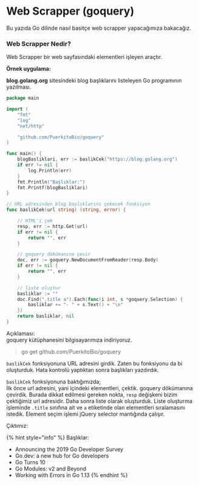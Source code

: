 # Web Scrapper (goquery)

Bu yazıda Go dilinde nasıl basitçe web scrapper yapacağımıza bakacağız.

### Web Scrapper Nedir?

Web Scrapper bir web sayfasındaki elementleri işleyen araçtır.

**Örnek uygulama:**

**blog.golang.org** sitesindeki blog başlıklarını listeleyen Go programının yazılması.

```go
package main

import (
	"fmt"
	"log"
	"net/http"

	"github.com/PuerkitoBio/goquery"
)

func main() {
	blogBasliklari, err := baslikCek("https://blog.golang.org")
	if err != nil {
		log.Println(err)
	}
	fmt.Println("Başlıklar:")
	fmt.Printf(blogBasliklari)
}

// URL adresinden blog başlıklarını çekecek fonksiyon
func baslikCek(url string) (string, error) {

	// HTML'i çek
	resp, err := http.Get(url)
	if err != nil {
		return "", err
	}

	// goquery dökümanına çevir
	doc, err := goquery.NewDocumentFromReader(resp.Body)
	if err != nil {
		return "", err
	}

	// liste oluştur
	basliklar := ""
	doc.Find(".title a").Each(func(i int, s *goquery.Selection) {
		basliklar += "- " + s.Text() + "\n"
	})
	return basliklar, nil
}

```

Açıklaması:\
goquery kütüphanesini bilgisayarımıza indiriyoruz.

> go get github.com/PuerkitoBio/goquery

`baslikCek` fonksiyonuna URL adresini girdik. Zaten bu fonksiyonu da bi oluşturduk. Hata kontrolü yaptıktan sonra başlıkları yazdırdık.

`baslikCek` fonksiyonuna baktığımızda;\
İlk önce url adresini, yani içindeki elementleri, çektik. goquery dökümanına çevirdik. Burada dikkat edilmesi gereken nokta, `resp` değişkeni bizim çektiğimiz url adresidir. Daha sonra liste olarak oluşturduk. Liste oluşturma işleminde `.title` sınıfına ait ve `a` etiketinde olan elementleri sıralamasını istedik. Element seçim işlemi jQuery selector mantığında çalışır.

Çıktımız:

{% hint style="info" %}
Başlıklar:

* Announcing the 2019 Go Developer Survey
* Go.dev: a new hub for Go developers
* Go Turns 10
* Go Modules: v2 and Beyond
* Working with Errors in Go 1.13
{% endhint %}

